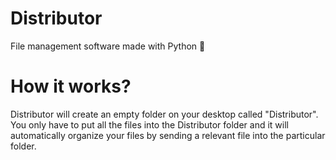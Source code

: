 # Distributor
File management software made with Python 🐍

# How it works?
Distributor will create an empty folder on your desktop called "Distributor". You only have to put all the files into the Distributor folder and it will automatically organize your files by sending a relevant file into the particular folder. 
